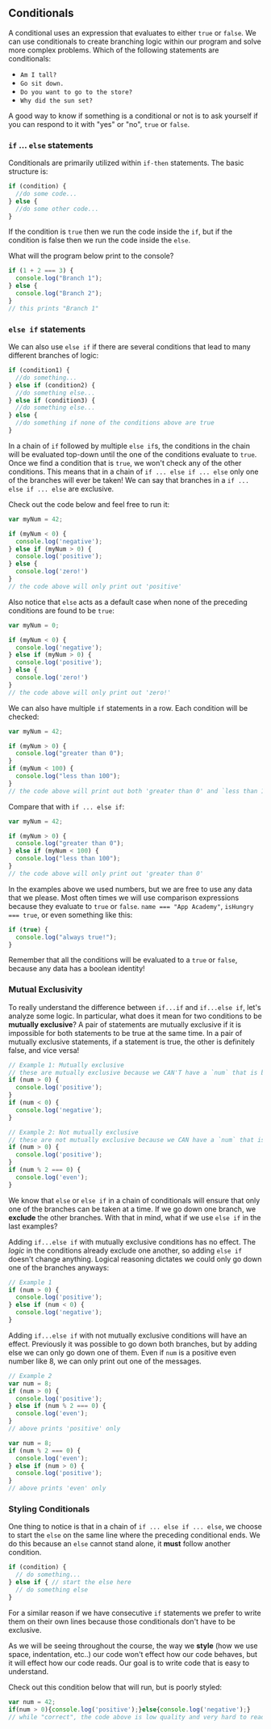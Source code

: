 ## Conditionals

A conditional uses an expression that evaluates to either `true` or `false`. We can
use conditionals to create branching logic within our program and solve more
complex problems. Which of the following statements are conditionals:

*  `Am I tall?`
*  `Go sit down.`
*  `Do you want to go to the store?`
*  `Why did the sun set?`

A good way to know if something is a conditional or not is to ask yourself if you
can respond to it with "yes" or "no", `true` or `false`.

### `if` ... `else` statements

Conditionals are primarily utilized within `if-then` statements. The basic
structure is:

```js
if (condition) {
  //do some code...
} else {
  //do some other code...
}
```

If the condition is `true` then we run the code inside the `if`, but if the condition is false then we run the code inside the `else`.

What will the program below print to the console?

```js
if (1 + 2 === 3) {
  console.log("Branch 1");
} else {
  console.log("Branch 2");
}
// this prints "Branch 1"
```

### `else if` statements

We can also use `else if` if there are several conditions that lead to many
different branches of logic:

```js
if (condition1) {
  //do something...
} else if (condition2) {
  //do something else...
} else if (condition3) {
  //do something else...
} else {
  //do something if none of the conditions above are true
}
```

In a chain of `if` followed by multiple `else if`s, the conditions in the chain
will be evaluated top-down until the one of the conditions evaluate to `true`.
Once we find a condition that is `true`,  we won't check any of the other
conditions.
This means that in a chain of `if ... else if ... else` only one of the branches
will ever be taken! We can say that branches in a `if ... else if ... else`
are exclusive.

Check out the code below and feel free to run it:

```js
var myNum = 42;

if (myNum < 0) {
  console.log('negative');
} else if (myNum > 0) {
  console.log('positive');
} else {
  console.log('zero!')
}
// the code above will only print out 'positive'
```

Also notice that `else` acts as a default case when none of the preceding
conditions are found to be `true`:

```js
var myNum = 0;

if (myNum < 0) {
  console.log('negative');
} else if (myNum > 0) {
  console.log('positive');
} else {
  console.log('zero!')
}
// the code above will only print out 'zero!'
```

We can also have multiple `if` statements in a row. Each condition will be
checked:

```js
var myNum = 42;

if (myNum > 0) {
  console.log("greater than 0");
}
if (myNum < 100) {
  console.log("less than 100");
}
// the code above will print out both 'greater than 0' and `less than 100`
```

Compare that with `if ... else if`:

```js
var myNum = 42;

if (myNum > 0) {
  console.log("greater than 0");
} else if (myNum < 100) {
  console.log("less than 100");
}
// the code above will only print out 'greater than 0'
```

In the examples above we used numbers, but we are free to use any data that we please.
Most often times we will use comparison expressions because they evaluate to `true` or
`false`. `name === "App Academy"`, `isHungry === true`, or even something like this:

```js
if (true) {
  console.log("always true!");
}
```

Remember that all the conditions will be evaluated to a `true` or `false`, because any
data has a boolean identity!

### Mutual Exclusivity

To really understand the difference between `if...if` and `if...else if`, let's analyze
some logic. In particular, what does it mean for two conditions to be **mutually exclusive**?
A pair of statements are mutually exclusive if it is impossible for both statements to be true
at the same time. In a pair of mutually exclusive statements, if a statement is true, the other
is definitely false, and vice versa!


```js
// Example 1: Mutually exclusive
// these are mutually exclusive because we CAN'T have a `num` that is both positive and negative.
if (num > 0) {
  console.log('positive');
}
if (num < 0) {
  console.log('negative');
}
```

```js
// Example 2: Not mutually exclusive
// these are not mutually exclusive because we CAN have a `num` that is both positive and even.
if (num > 0) {
  console.log('positive');
}
if (num % 2 === 0) {
  console.log('even');
}
```

We know that `else` or `else if` in a chain of conditionals will ensure that only one of the branches
can be taken at a time. If we go down one branch, we **exclude** the other branches. With that in mind,
what if we use `else if` in the last examples?

Adding `if...else if` with mutually exclusive conditions has no effect. The *logic* in the conditions already
exclude one another, so adding `else if` doesn't change anything. Logical reasoning dictates we could
only go down one of the branches anyways:

```js
// Example 1
if (num > 0) {
  console.log('positive');
} else if (num < 0) {
  console.log('negative');
}
```

Adding `if...else if` with not mutually exclusive conditions will have an effect. Previously it was possible
to go down both branches, but by adding else we can only go down one of them. Even if `num` is a positive
even number like 8, we can only print out one of the messages.

```js
// Example 2
var num = 8;
if (num > 0) {
  console.log('positive');
} else if (num % 2 === 0) {
  console.log('even');
}
// above prints 'positive' only

var num = 8;
if (num % 2 === 0) {
  console.log('even');
} else if (num > 0) {
  console.log('positive');
}
// above prints 'even' only
```

### Styling Conditionals

One thing to notice is that in a chain of `if ... else if ... else`, we choose
to start the `else` on the same line where the preceding conditional ends. We
do this because an `else` cannot stand alone, it **must** follow another
condition.

```js
if (condition) {
  // do something...
} else if { // start the else here
  // do something else
}
```

For a similar reason if we have consecutive `if` statements we prefer to write
them on their own lines because those conditionals don't have to be exclusive.

As we will be seeing throughout the course, the way we **style** (how we use
space, indentation, etc..) our code won't effect how our code behaves, but it
will effect how our code reads. Our goal is to write code that is easy to understand.

Check out this condition below that will run, but is poorly styled:

```js
var num = 42;
if(num > 0){console.log('positive');}else{console.log('negative');}
// while "correct", the code above is low quality and very hard to read
```
